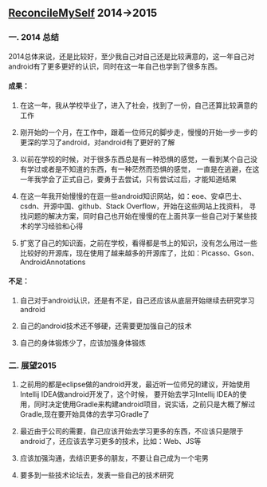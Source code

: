 [ReconcileMySelf](https://github.com/ReconcileMySelf) 2014->2015
-------------
### 一. 2014 总结
2014总体来说，还是比较好，至少我自己对自己还是比较满意的，这一年自己对android有了更多更好的认识，同时在这一年自己也学到了很多东西。  

#### 成果：
1. 在这一年，我从学校毕业了，进入了社会，找到了一份，自己还算比较满意的工作  

2. 刚开始的一个月，在工作中，跟着一位师兄的脚步走，慢慢的开始一步一步的更深的学习了android，对android有了更好的了解  

3. 以前在学校的时候，对于很多东西总是有一种恐惧的感觉，一看到某个自己没有学过或者是不知道的东西，有一种茫然而恐惧的感觉，
一直是在逃避，在这一年我学会了正式自己，要勇于去尝试，只有尝试过后，才能知道结果  

4. 在这一年我开始慢慢的在逛一些android知识网站，如：eoe、安卓巴士、csdn、开源中国、github、Stack Overflow，开始在这些网站上找资料，
寻找问题的解决方案，同时自己也开始在慢慢的在上面共享一些自己对于某些技术的学习经验和心得  

5. 扩宽了自己的知识面，之前在学校，看得都是书上的知识，没有怎么用过一些比较好的开源库，现在使用了越来越多的开源库了，比如：Picasso、Gson、AndroidAnnotations  

#### 不足：
1. 自己对于android认识，还是有不足，自己还应该从底层开始继续去研究学习android  

2. 自己的android技术还不够硬，还需要更加强自己的技术  

3. 自己的身体锻炼少了，应该加强身体锻炼  

### 二. 展望2015
1. 之前用的都是eclipse做的android开发，最近听一位师兄的建议，开始使用Intellij IDEA做android开发了，这个时候，
要开始去学习Intellij IDEA的使用，同时决定使用Gradle来构建android项目，说实话，之前只是大概了解过Gradle,现在要开始具体的去学习Gradle了  

2. 最近由于公司的需要，自己应该开始去学习更多的东西，不应该只是限于android了，还应该去学习更多的技术，比如：Web、JS等  

3. 应该加强沟通，去结识更多的朋友，不要让自己成为一个宅男  

4. 要多到一些技术论坛去，发表一些自己的技术研究  
